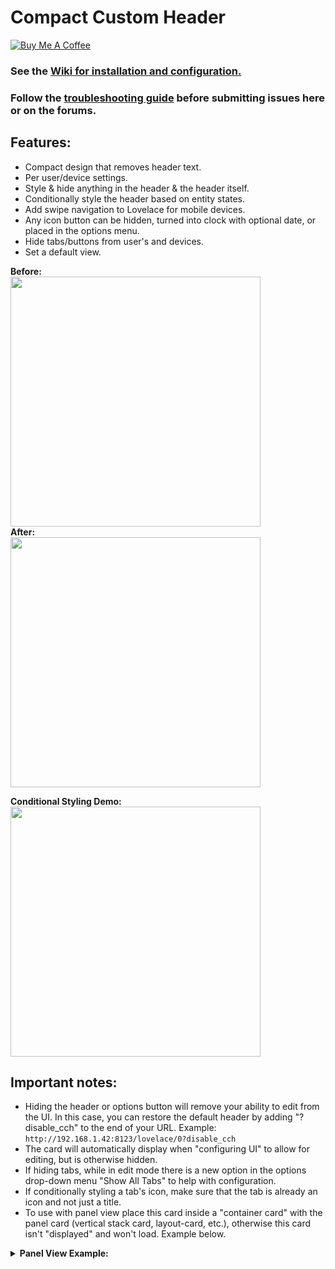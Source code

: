 # Compact Custom Header
<a href="https://www.buymeacoffee.com/FgwNR2l" target="_blank"><img src="https://www.buymeacoffee.com/assets/img/custom_images/black_img.png" alt="Buy Me A Coffee" style="height: auto !important;width: auto !important;" ></a><br>
### See the [Wiki for installation and configuration.](https://github.com/maykar/compact-custom-header/wiki)<br>
### Follow the [troubleshooting guide](https://github.com/maykar/compact-custom-header/wiki/Troubleshooting) before submitting issues here or on the forums.
## Features:

* Compact design that removes header text.
* Per user/device settings.
* Style & hide anything in the header & the header itself.
* Conditionally style the header based on entity states.
* Add swipe navigation to Lovelace for mobile devices.
* Any icon button can be hidden, turned into clock with optional date, or placed in the options menu.
* Hide tabs/buttons from user's and devices.
* Set a default view.

**Before:**<br>
<img src="https://i.imgur.com/GnT85b0.png?2" width="400px"><br>
**After:**<br>
<img src="https://i.imgur.com/LeKHDCh.png?1" width="400px"><br>

**Conditional Styling Demo:**<br>
<img src="https://community-home-assistant-assets.s3.dualstack.us-west-2.amazonaws.com/original/3X/c/c/cc931f63db80ac4afc4a7909bdeb02f43e3087c5.gif" width="400px"><br>

## Important notes:

* Hiding the header or options button will remove your ability to edit from the UI. In this case, you can restore the default header by adding "?disable_cch" to the end of your URL. Example: `http://192.168.1.42:8123/lovelace/0?disable_cch`
* The card will automatically display when "configuring UI" to allow for editing, but is otherwise hidden.
* If hiding tabs, while in edit mode there is a new option in the options drop-down menu "Show All Tabs" to help with configuration.
* If conditionally styling a tab's icon, make sure that the tab is already an icon and not just a title.
* To use with panel view place this card inside a "container card" with the panel card (vertical stack card, layout-card, etc.), otherwise this card isn't "displayed" and won't load. Example below.
<details>
  <summary><b>Panel View Example:</b></summary>

Placing this card at the end of the vertical stack can help with some spacing issues.

```yaml
views:
- title: Panel View Example
  panel: true
  cards:
  - type: vertical-stack
    cards:
    - type: another-card
    - type: custom:compact-custom-header
```
</details>
